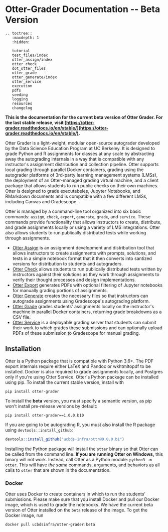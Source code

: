 # Otter-Grader Documentation -- Beta Version

```eval_rst
.. toctree::
   :maxdepth: 1
   :hidden:

   tutorial
   test_files/index
   otter_assign/index
   otter_check
   dot_otter_files
   otter_grade
   otter_generate/index
   otter_service
   execution
   pdfs
   seeding
   logging
   resources
   changelog
```

**This is the documentation for the current beta version of Otter Grader. For the last stable release, visit [https://otter-grader.readthedocs.io/en/stable/](https://otter-grader.readthedocs.io/en/stable/).**

Otter Grader is a light-weight, modular open-source autograder developed by the Data Science Education Program at UC Berkeley. It is designed to grade Python and R assignments for classes at any scale by abstracting away the autograding internals in a way that is compatible with any instructor's assignment distribution and collection pipeline. Otter supports local grading through parallel Docker containers, grading using the autograder platforms of 3rd-party learning management systems (LMSs), the deployment of an Otter-managed grading virtual machine, and a client package that allows students to run public checks on their own machines. Otter is designed to grade executabeles, Jupyter Notebooks, and RMarkdown documents and is compatible with a few different LMSs, including Canvas and Gradescope.

Otter is managed by a command-line tool organized into six basic commands: `assign`, `check`, `export`, `generate`, `grade`, and `service`. These commands provide functionality that allows instructors to create, distribute, and grade assignments locally or using a variety of LMS integrations. Otter also allows students to run publically distributed tests while working through assignments.

* [Otter Assign](otter_assign/index.md) is an assignment development and distribution tool that allows instructors to create assignments with prompts, solutions, and tests in a simple notebook format that it then converts into santized versions for distribution to students and autograders.
* [Otter Check](otter_check.md) allows students to run publically distributed tests written by instructors against their solutions as they work through assignments to verify their thought processes and design implementations.
* [Otter Export](pdfs.md) generates PDFs with optional filtering of Jupyter notebooks for manually grading portions of assignments.
* [Otter Generate](otter_generate/index.md) creates the necessary files so that instructors can autograde assignments using Gradescope's autograding platform.
* [Otter Grade](otter_grade.md) grades students' assignments locally on the instructor's machine in parallel Docker containers, returning grade breakdowns as a CSV file.
* [Otter Service](otter_service.md) is a deployable grading server that students can submit their work to which grades these submissions and can optionally upload PDFs of these submission to Gradescope for manual grading.

## Installation

Otter is a Python package that is compatible with Python 3.6+. The PDF export internals require either LaTeX and Pandoc or wkhtmltopdf to be installed. Docker is also required to grade assignments locally, and Postgres only if you're using Otter Service. Otter's Python package can be installed using pip. To install the current stable version, install with

```
pip install otter-grader
```

To install the **beta** version, you must specify a semantic version, as pip won't install pre-release versions by default:

```
pip install otter-grader==1.0.0.b10
```

If you are going to be autograding R, you must also install the R package using `devtools::install_github`:

```r
devtools::install_github("ucbds-infra/ottr@0.0.0.b1")
```

Installing the Python package will install the `otter` binary so that Otter can be called from the command line. **If you are running Otter on Windows,** this binary will not work. Instead, call Otter as a Python module: `python3 -m otter`. This will have _the same_ commands, arguments, and behaviors as all calls to `otter` that are shown in the documentation. 

### Docker

Otter uses Docker to create containers in which to run the students' submissions. Please make sure that you install Docker and pull our Docker image, which is used to grade the notebooks. We have the current beta version of Otter installed on the `beta` release of the image. To get the Docker image, run

```
docker pull ucbdsinfra/otter-grader:beta
```
